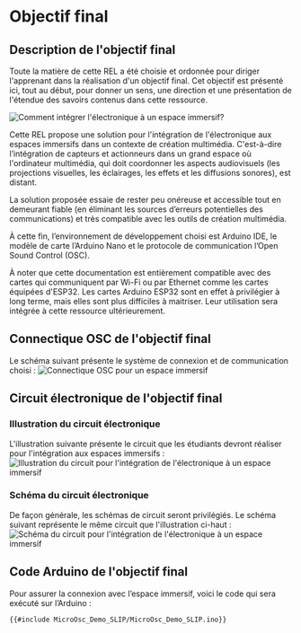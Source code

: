 # Objectif final


## Description de l'objectif final

Toute la matière de cette REL a été choisie et ordonnée pour diriger l'apprenant dans la réalisation d'un objectif final. Cet objectif est présenté ici, tout au début, pour donner un sens, une direction et une présentation de l'étendue des savoirs contenus dans cette ressource.

![Comment intégrer l'électronique à un espace immersif?](./integration_electro_espace.png)

Cette REL propose une solution pour l'intégration de l'électronique aux espaces immersifs dans un contexte de création multimédia. C'est-à-dire l’intégration de capteurs et actionneurs dans un grand espace où l'ordinateur multimédia, qui doit coordonner les aspects audiovisuels (les projections visuelles, les éclairages, les effets et les diffusions sonores), est distant. 

La solution proposée essaie de rester peu onéreuse et accessible tout en demeurant fiable (en éliminant les sources d’erreurs potentielles des communications) et très compatible avec les outils de création multimédia.

À cette fin, l’environnement de développement choisi est Arduino IDE, le modèle de carte l’Arduino Nano et le protocole de communication l’Open Sound Control (OSC).

À noter que cette documentation est entièrement compatible avec des cartes qui communiquent par Wi-Fi ou par Ethernet comme les cartes équipées d'ESP32. Les cartes Arduino ESP32 sont en effet à privilégier à long terme, mais elles sont plus difficiles à maitriser. Leur utilisation sera intégrée à cette ressource ultérieurement.

## Connectique OSC de l'objectif final

Le schéma suivant présente le système de connexion et de communication choisi :
![Connectique OSC pour un espace immersif](./osc_espace_immersif_connectique.svg)

## Circuit électronique de l'objectif final

### Illustration du circuit électronique

L'illustration suivante présente le circuit que les étudiants devront réaliser pour l'intégration aux espaces immersifs :
![Illustration du circuit pour l'intégration de l'électronique à un espace immersif](./osc_espace_immersif_illustration.png)

### Schéma du circuit électronique

De façon générale, les schémas de circuit seront privilégiés. Le schéma suivant représente le même circuit que l'illustration ci-haut :
![Schéma du circuit pour l'intégration de l'électronique à un espace immersif](./osc_espace_immersif_schema.png)

## Code Arduino de l'objectif final

Pour assurer la connexion avec l’espace immersif, voici le code qui sera exécuté sur l’Arduino :
```arduino
{{#include MicroOsc_Demo_SLIP/MicroOsc_Demo_SLIP.ino}}
```
